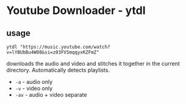 # Youtube Downloader - ytdl

## usage
```shell
ytdl "https://music.youtube.com/watch?v=lYBUbBu4W08&si=z03FVSmqqyxKZFmZ"
```
downloads the audio and video and stitches it together in the current directory. Automatically detects playlists.

- `-a` - audio only
- `-v` - video only
- `-av` - audio + video separate

